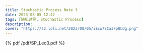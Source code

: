 ```yaml
---
title: Stochastic Process Note 3
date: 2023-08-05 12:42
tags: [随机过程, Stochastic Process]
description:
cover: "https://s2.loli.net/2023/08/05/iEcw7SCa3FpULQg.png"
---
```



{% pdf /pdf/SP_Lec3.pdf %}